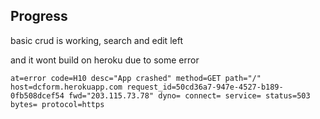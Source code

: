 ## Progress

basic crud is working,
search and edit left

and it wont build on heroku due to some error

```
at=error code=H10 desc="App crashed" method=GET path="/" host=dcform.herokuapp.com request_id=50cd36a7-947e-4527-b189-0fb508dcef54 fwd="203.115.73.78" dyno= connect= service= status=503 bytes= protocol=https
```